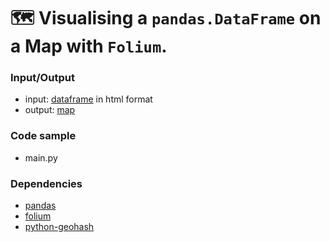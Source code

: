 # 🗺️ Visualising a ```pandas.DataFrame``` on a Map with ```Folium```.

### Input/Output
- input: [dataframe](https://phil-nox.github.io/df2map/input/df.html) in html format
- output: [map](https://phil-nox.github.io/df2map/output/map.html)

### Code sample
- main.py

### Dependencies
- [pandas](https://github.com/pandas-dev/pandas)
- [folium](https://github.com/python-visualization/folium)
- [python-geohash](https://github.com/hkwi/python-geohash)
